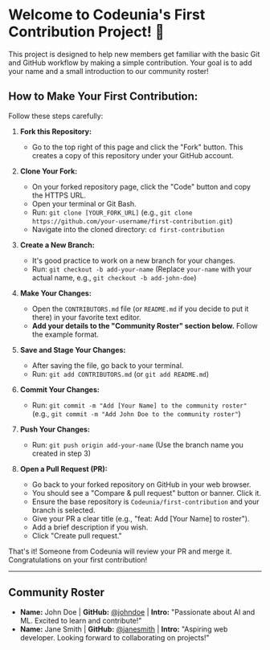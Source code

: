 # Welcome to Codeunia's First Contribution Project! 👋

This project is designed to help new members get familiar with the basic Git and GitHub workflow by making a simple contribution. Your goal is to add your name and a small introduction to our community roster!

## How to Make Your First Contribution:

Follow these steps carefully:

1.  **Fork this Repository:**
    * Go to the top right of this page and click the "Fork" button. This creates a copy of this repository under your GitHub account.

2.  **Clone Your Fork:**
    * On your forked repository page, click the "Code" button and copy the HTTPS URL.
    * Open your terminal or Git Bash.
    * Run: `git clone [YOUR_FORK_URL]` (e.g., `git clone https://github.com/your-username/first-contribution.git`)
    * Navigate into the cloned directory: `cd first-contribution`

3.  **Create a New Branch:**
    * It's good practice to work on a new branch for your changes.
    * Run: `git checkout -b add-your-name` (Replace `your-name` with your actual name, e.g., `git checkout -b add-john-doe`)

4.  **Make Your Changes:**
    * Open the `CONTRIBUTORS.md` file (or `README.md` if you decide to put it there) in your favorite text editor.
    * **Add your details to the "Community Roster" section below.** Follow the example format.

5.  **Save and Stage Your Changes:**
    * After saving the file, go back to your terminal.
    * Run: `git add CONTRIBUTORS.md` (or `git add README.md`)

6.  **Commit Your Changes:**
    * Run: `git commit -m "Add [Your Name] to the community roster"` (e.g., `git commit -m "Add John Doe to the community roster"`)

7.  **Push Your Changes:**
    * Run: `git push origin add-your-name` (Use the branch name you created in step 3)

8.  **Open a Pull Request (PR):**
    * Go back to your forked repository on GitHub in your web browser.
    * You should see a "Compare & pull request" button or banner. Click it.
    * Ensure the base repository is `Codeunia/first-contribution` and your branch is selected.
    * Give your PR a clear title (e.g., "feat: Add [Your Name] to roster").
    * Add a brief description if you wish.
    * Click "Create pull request."

That's it! Someone from Codeunia will review your PR and merge it. Congratulations on your first contribution!

---

## Community Roster

* **Name:** John Doe | **GitHub:** [@johndoe](https://github.com/johndoe) | **Intro:** "Passionate about AI and ML. Excited to learn and contribute!"
* **Name:** Jane Smith | **GitHub:** [@janesmith](https://github.com/janesmith) | **Intro:** "Aspiring web developer. Looking forward to collaborating on projects!"
